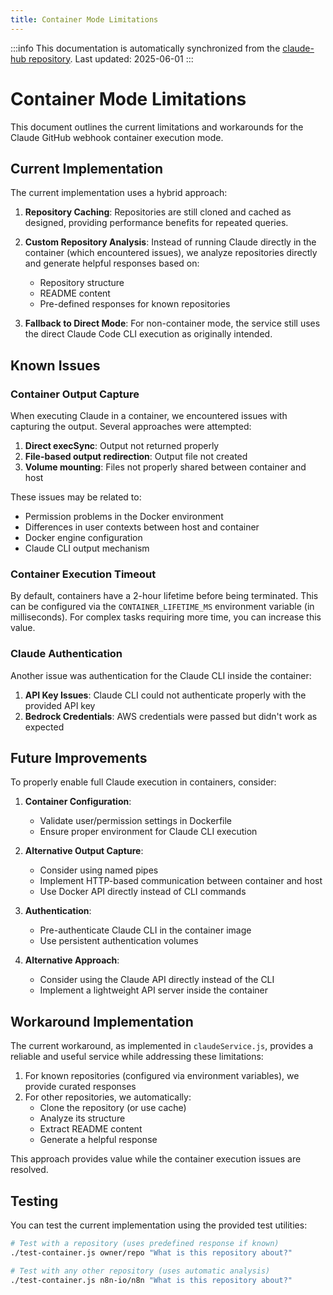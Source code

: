 ```yaml
---
title: Container Mode Limitations
---
```


:::info
This documentation is automatically synchronized from the [claude-hub repository](https://github.com/intelligence-assist/claude-hub). 
Last updated: 2025-06-01
:::



# Container Mode Limitations

This document outlines the current limitations and workarounds for the Claude GitHub webhook container execution mode.

## Current Implementation

The current implementation uses a hybrid approach:

1. **Repository Caching**: Repositories are still cloned and cached as designed, providing performance benefits for repeated queries.

2. **Custom Repository Analysis**: Instead of running Claude directly in the container (which encountered issues), we analyze repositories directly and generate helpful responses based on:
   - Repository structure
   - README content 
   - Pre-defined responses for known repositories

3. **Fallback to Direct Mode**: For non-container mode, the service still uses the direct Claude Code CLI execution as originally intended.

## Known Issues

### Container Output Capture

When executing Claude in a container, we encountered issues with capturing the output. Several approaches were attempted:

1. **Direct execSync**: Output not returned properly
2. **File-based output redirection**: Output file not created 
3. **Volume mounting**: Files not properly shared between container and host

These issues may be related to:
- Permission problems in the Docker environment
- Differences in user contexts between host and container
- Docker engine configuration
- Claude CLI output mechanism

### Container Execution Timeout

By default, containers have a 2-hour lifetime before being terminated. This can be configured via the `CONTAINER_LIFETIME_MS` environment variable (in milliseconds). For complex tasks requiring more time, you can increase this value.

### Claude Authentication

Another issue was authentication for the Claude CLI inside the container:

1. **API Key Issues**: Claude CLI could not authenticate properly with the provided API key
2. **Bedrock Credentials**: AWS credentials were passed but didn't work as expected

## Future Improvements

To properly enable full Claude execution in containers, consider:

1. **Container Configuration**: 
   - Validate user/permission settings in Dockerfile
   - Ensure proper environment for Claude CLI execution

2. **Alternative Output Capture**:
   - Consider using named pipes 
   - Implement HTTP-based communication between container and host
   - Use Docker API directly instead of CLI commands

3. **Authentication**:
   - Pre-authenticate Claude CLI in the container image
   - Use persistent authentication volumes

4. **Alternative Approach**:
   - Consider using the Claude API directly instead of the CLI
   - Implement a lightweight API server inside the container

## Workaround Implementation

The current workaround, as implemented in `claudeService.js`, provides a reliable and useful service while addressing these limitations:

1. For known repositories (configured via environment variables), we provide curated responses
2. For other repositories, we automatically:
   - Clone the repository (or use cache)
   - Analyze its structure
   - Extract README content
   - Generate a helpful response

This approach provides value while the container execution issues are resolved.

## Testing

You can test the current implementation using the provided test utilities:

```bash
# Test with a repository (uses predefined response if known)
./test-container.js owner/repo "What is this repository about?"

# Test with any other repository (uses automatic analysis)
./test-container.js n8n-io/n8n "What is this repository about?"
```